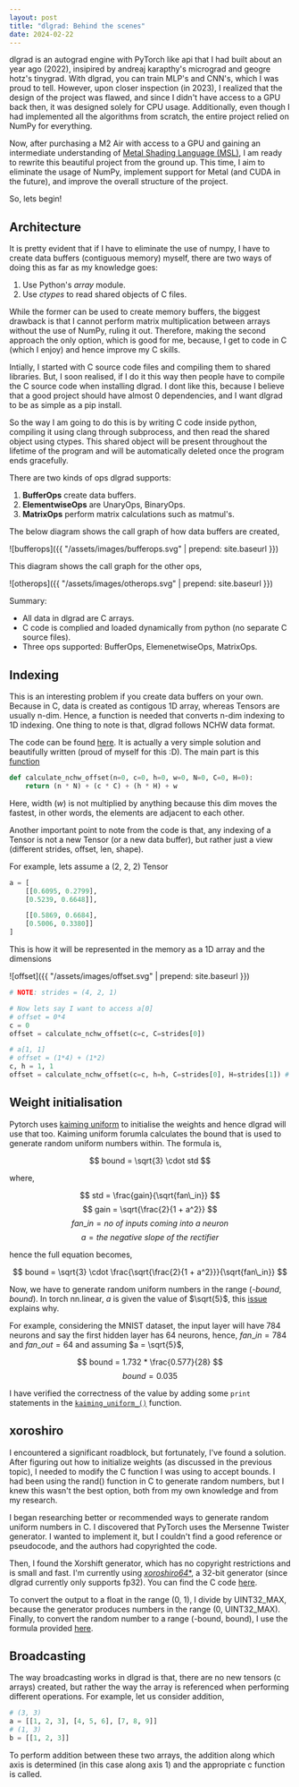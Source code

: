 ```yaml
---
layout: post
title: "dlgrad: Behind the scenes"
date: 2024-02-22
---
```


dlgrad is an autograd engine with PyTorch like api that I had built about an year ago (2022), insipired by andreaj karapthy's micrograd and geogre hotz's tinygrad. With dlgrad, you can train MLP's and CNN's, which I was proud to tell. However, upon closer inspection (in 2023), I realized that the design of the project was flawed, and since I didn't have access to a GPU back then, it was designed solely for CPU usage. Additionally, even though I had implemented all the algorithms from scratch, the entire project relied on NumPy for everything.

Now, after purchasing a M2 Air with access to a GPU and gaining an intermediate understanding of [Metal Shading Language (MSL)](/_posts/2024-01-30-Understanding-Metal-and-MSL.md), I am ready to rewrite this beautiful project from the ground up. This time, I aim to eliminate the usage of NumPy, implement support for Metal (and CUDA in the future), and improve the overall structure of the project.

So, lets begin!

## Architecture

It is pretty evident that if I have to eliminate the use of numpy, I have to create data buffers (contiguous memory) myself, there are two ways of doing this as far as my knowledge goes:

1. Use Python's *array* module.
2. Use *ctypes* to read shared objects of C files.

While the former can be used to create memory buffers, the biggest drawback is that I cannot perform matrix multiplication between arrays without the use of NumPy, ruling it out. Therefore, making the second approach the only option, which is good for me, because, I get to code in C (which I enjoy) and hence improve my C skills.

Intially, I started with C source code files and compiling them to shared libraries. But, I soon realised, if I do it this way then people have to compile the C source code when installing dlgrad. I dont like this, because I believe that a good project should have almost 0 dependencies, and I want dlgrad to be as simple as a pip install. 

So the way I am going to do this is by writing C code inside python, compiling it using clang through subprocess, and then read the shared object using ctypes. This shared object will be present throughout the lifetime of the program and will be automatically deleted once the program ends gracefully.

There are two kinds of ops dlgrad supports:
1. **BufferOps** create data buffers.
2. **ElementwiseOps** are UnaryOps, BinaryOps.
3. **MatrixOps** perform matrix calculations such as matmul's.

The below diagram shows the call graph of how data buffers are created,

![bufferops]({{ "/assets/images/bufferops.svg" | prepend: site.baseurl }})

This diagram shows the call graph for the other ops,

![otherops]({{ "/assets/images/otherops.svg" | prepend: site.baseurl }})

Summary:
- All data in dlgrad are C arrays.
- C code is complied and loaded dynamically from python (no separate C source files).
- Three ops supported: BufferOps, ElemenetwiseOps, MatrixOps.

## Indexing

This is an interesting problem if you create data buffers on your own. Because in C, data is created as contigous 1D array, whereas Tensors are usually n-dim. Hence, a function is needed that converts n-dim indexing to 1D indexing. One thing to note is that, dlgrad follows NCHW data format.

The code can be found [here](https://github.com/NavneetKanna/dlgrad/blob/60c40a06d0d4ce7ef372e6bf124e4e4b5506ef2a/dlgrad/tensor.py#L99). It is actually a very simple solution and beautifully written (proud of myself for this :D). The main part is this [function](https://github.com/NavneetKanna/dlgrad/blob/60c40a06d0d4ce7ef372e6bf124e4e4b5506ef2a/dlgrad/helpers.py#L39)

```python
def calculate_nchw_offset(n=0, c=0, h=0, w=0, N=0, C=0, H=0): 
    return (n * N) + (c * C) + (h * H) + w
```

Here, width (*w*) is not multiplied by anything because this dim moves the fastest, in other words, the elements are adjacent to each other.

Another important point to note from the code is that, any indexing of a Tensor is not a new Tensor (or a new data buffer), but rather just a view (different strides, offset, len, shape).

For example, lets assume a (2, 2, 2) Tensor

```python
a = [
    [[0.6095, 0.2799],
    [0.5239, 0.6648]],

    [[0.5869, 0.6684],
    [0.5006, 0.3380]]
]
```

This is how it will be represented in the memory as a 1D array and the dimensions

![offset]({{ "/assets/images/offset.svg" | prepend: site.baseurl }})

```python
# NOTE: strides = (4, 2, 1)

# Now lets say I want to access a[0]
# offset = 0*4
c = 0
offset = calculate_nchw_offset(c=c, C=strides[0]) 

# a[1, 1]
# offset = (1*4) + (1*2)
c, h = 1, 1 
offset = calculate_nchw_offset(c=c, h=h, C=strides[0], H=strides[1]) # 6
```


## Weight initialisation 

Pytorch uses [kaiming uniform](https://github.com/pytorch/pytorch/blob/37596769d8b42beba104e14d149cebe0dfd75d12/torch/nn/modules/linear.py#L109) to initialise the weights and hence dlgrad will use that too. Kaiming uniform forumla calculates the bound that is used to generate random uniform numbers within. The formula is,

$$ bound = \sqrt{3} \cdot std $$

where,

$$ std = \frac{gain}{\sqrt{fan\_in}} $$
$$ gain = \sqrt{\frac{2}{1 + a^2}} $$
$$ fan\_in = no \ of \ inputs \ coming \ into \ a \ neuron $$
$$ a = the \ negative \ slope \ of \ the \ rectifier $$

hence the full equation becomes,

$$ bound = \sqrt{3} \cdot \frac{\sqrt{\frac{2}{1 + a^2}}}{\sqrt{fan\_in}} $$

Now, we have to generate random uniform numbers in the range (-*bound*, *bound*). In torch nn.linear, *a* is given the value of $\sqrt{5}$, this [issue](https://github.com/pytorch/pytorch/issues/15314) explains why.

For example, considering the MNIST dataset, the input layer will have 784 neurons and say the first hidden layer has 64 neurons, hence, $fan\_in = 784$ and $fan\_out = 64$ and assuming $a = \sqrt{5}$, 

$$ bound = 1.732 * \frac{0.577}{28} $$
$$ bound = 0.035 $$

I have verified the correctness of the value by adding some `print` statements in the [`kaiming_uniform_()`](https://github.com/pytorch/pytorch/blob/470723faea17e05f22001b85c505d2acafc53902/torch/nn/init.py#L457) function. 

## xoroshiro

I encountered a significant roadblock, but fortunately, I've found a solution. After figuring out how to initialize weights (as discussed in the previous topic), I needed to modify the C function I was using to accept bounds. I had been using the rand() function in C to generate random numbers, but I knew this wasn't the best option, both from my own knowledge and from my research.

I began researching better or recommended ways to generate random uniform numbers in C. I discovered that PyTorch uses the Mersenne Twister generator. I wanted to implement it, but I couldn't find a good reference or pseudocode, and the authors had copyrighted the code.

Then, I found the Xorshift generator, which has no copyright restrictions and is small and fast. I'm currently using [*xoroshiro64**](https://prng.di.unimi.it), a 32-bit generator (since dlgrad currently only supports fp32). You can find the C code [here](https://prng.di.unimi.it/xoroshiro64star.c).

To convert the output to a float in the range (0, 1), I divide by UINT32_MAX, because the generator produces numbers in the range (0, UINT32_MAX). Finally, to convert the random number to a range (-bound, bound), I use the formula provided [here](https://stackoverflow.com/questions/5294955/how-to-scale-down-a-range-of-numbers-with-a-known-min-and-max-value).

## Broadcasting

The way broadcasting works in dlgrad is that, there are no new tensors (c arrays) created, but rather the way the array is referenced when performing different operations. For example, let us consider addition,

```python
# (3, 3)
a = [[1, 2, 3], [4, 5, 6], [7, 8, 9]]
# (1, 3)
b = [[1, 2, 3]]
```

To perform addition between these two arrays, the addition along which axis is determined (in this case along axis 1) and the appropriate c function is called.


